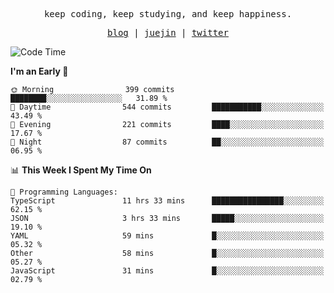 <p align="center">
  <samp>
    <span>keep coding, keep studying, and keep happiness.</span>
  </samp>
</p>

<p align="center">
  <samp>
    <a href="https://deweyou.me">blog</a>  |
    <a href="https://juejin.cn/user/4309700183594366">juejin</a> |
    <a href="https://twitter.com/ouduidui">twitter</a>
  </samp>
</p>

<!--START_SECTION:waka-->
![Code Time](http://img.shields.io/badge/Code%20Time-5%2C084%20hrs%2053%20mins-blue)

**I'm an Early 🐤** 

```text
🌞 Morning                399 commits         ████████░░░░░░░░░░░░░░░░░   31.89 % 
🌆 Daytime                544 commits         ███████████░░░░░░░░░░░░░░   43.49 % 
🌃 Evening                221 commits         ████░░░░░░░░░░░░░░░░░░░░░   17.67 % 
🌙 Night                  87 commits          ██░░░░░░░░░░░░░░░░░░░░░░░   06.95 % 
```


📊 **This Week I Spent My Time On** 

```text
💬 Programming Languages: 
TypeScript               11 hrs 33 mins      ████████████████░░░░░░░░░   62.15 % 
JSON                     3 hrs 33 mins       █████░░░░░░░░░░░░░░░░░░░░   19.10 % 
YAML                     59 mins             █░░░░░░░░░░░░░░░░░░░░░░░░   05.32 % 
Other                    58 mins             █░░░░░░░░░░░░░░░░░░░░░░░░   05.27 % 
JavaScript               31 mins             █░░░░░░░░░░░░░░░░░░░░░░░░   02.79 % 
```


<!--END_SECTION:waka-->
